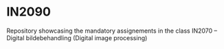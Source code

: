 # IN2090

Repository showcasing the mandatory assignements in the class IN2070 – Digital bildebehandling (Digital image processing)
